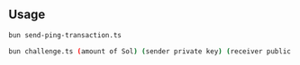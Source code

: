 ## Usage

```bash
bun send-ping-transaction.ts 
````
```bash
bun challenge.ts (amount of Sol) (sender private key) (receiver public key)
```